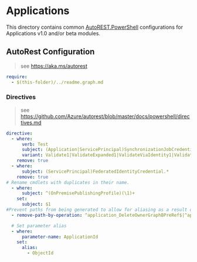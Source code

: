 # Applications

This directory contains common [AutoREST.PowerShell](https://github.com/Azure/autorest.powershell) configurations for Applications v1.0 and/or beta modules.

## AutoRest Configuration

> see <https://aka.ms/autorest>

``` yaml
require:
  - $(this-folder)/../readme.graph.md
```

### Directives

> see https://github.com/Azure/autorest/blob/master/docs/powershell/directives.md

``` yaml
directive:
  - where:
      verb: Test
      subject: (Application|ServicePrincipal)SynchronizationJobCredential
      variant: Validate1|ValidateExpanded1|ValidateViaIdentity1|ValidateViaIdentityExpanded1
    remove: true
  - where:
      subject: (ServicePrincipal)FederatedIdentityCredential.*
    remove: true
# Rename cmdlets with duplicates in their name.
  - where:
      subject: ^(OnPremisePublishingProfile)(\1)+
    set:
      subject: $1
#Prevent paths from being generated to allow for aliasing as a result of breaking changes in 2.18.0 and 2.17.0
  - remove-path-by-operation: ^application_DeleteOwnerGraphBPreRef$|^application_DeleteAppManagementPolicyGraphBPreRef$|^application_DeleteTokenIssuancePolicyGraphBPreRef$|^application_DeleteTokenLifetimePolicyGraphBPreRef$|^servicePrincipal_DeleteClaimsMappingPolicyGraphBPreRef$|^servicePrincipal_DeleteHomeRealmDiscoveryPolicyGraphBPreRef$|^servicePrincipal_DeleteOwnerGraphBPreRef$|^onPremisesPublishingProfile.agentGroup.agent_DeleteAgentGroupGraphBPreRef$|^onPremisesPublishingProfile.connectorGroup_DeleteMemberGraphBPreRef$|^onPremisesPublishingProfile.connector_ListMemberGraphOPreGraphBPreRef$|^onPremisesPublishingProfile.publishedResource_DeleteAgentGroupGraphBPreRef$|^onPremisesPublishingProfile.agentGroup.publishedResource_DeleteAgentGroupGraphBPreRef$|

  # Set parameter alias
  - where:
      parameter-name: ApplicationId
    set:
      alias:
        - ObjectId
```
